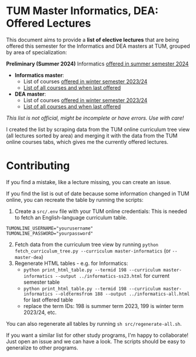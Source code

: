 # TUM Master Informatics, DEA: Offered Lectures
This document aims to provide a **list of elective lectures** that are being offered this semester for the Informatics and DEA masters at TUM, grouped by area of specialization:

**Preliminary (Summer 2024)**
Informatics [offered in summer semester 2024](https://vuenc.github.io/TUM-Master-Informatics-Offered-Lectures/informatics-ss24.html)

- **Informatics master**:
    - List of courses [offered in winter semester 2023/24](https://vuenc.github.io/TUM-Master-Informatics-Offered-Lectures/informatics-ws23-24.html)
    - [List of all courses and when last offered](https://vuenc.github.io/TUM-Master-Informatics-Offered-Lectures/informatics-all.html)
- **DEA master**:
    - List of courses [offered in winter semester 2023/24](https://vuenc.github.io/TUM-Master-Informatics-Offered-Lectures/dea-ws23-24.html)
    - [List of all courses and when last offered](https://vuenc.github.io/TUM-Master-Informatics-Offered-Lectures/dea-all.html)

*This list is not official, might be incomplete or have errors. Use with care!*

I created the list by scraping data from the TUM online curriculum tree view (all lectures sorted by area) and merging it with the data from the TUM online courses tabs, which gives me the currently offered lectures. 

# Contributing
If you find a mistake, like a lecture missing, you can create an issue.

If you find the list is out of date because some information changed in TUM online, you can recreate the table by running the scripts:

1. Create a `src/.env` file with your TUM online credentials: This is needed to fetch an English-language curriculum table.
```
TUMONLINE_USERNAME="yourusername"
TUMONLINE_PASSWORD="yourpassword"
```
2. Fetch data from the curriculum tree view by running `python fetch_curriculum_tree.py --curriculum master-informatics` (or `--master-dea`)
3. Regenerate HTML tables - e.g. for Informatics:
    - `python print_html_table.py --termid 198 --curriculum master-informatics --output ../informatics-ss23.html` for current semester table
    - `python print_html_table.py --termid 198 --curriculum master-informatics --oldtermsfrom 188 --output ../informatics-all.html` for last offered table
    - replace the term IDs: 198 is summer term 2023, 199 is winter term 2023/24, etc.
    
You can also regenerate all tables by running `sh src/regenerate-all.sh`.

If you want a similar list for other study programs, I'm happy to collaborate! Just open an issue and we can have a look. The scripts should be easy to generalize to other programs.
